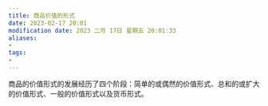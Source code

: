 ```yaml
---
title: 商品价值的形式
date: 2023-02-17 20:01
modification date: 2023 二月 17日 星期五 20:01:33
aliases: 
- 
tags: 
- 
---
```


 商品的价值形式的发展经历了四个阶段：简单的或偶然的价值形式、总和的或扩大的价值形式、一般的价值形式以及货币形式。

